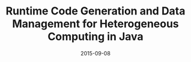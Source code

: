 ---
title: "Runtime Code Generation and Data Management for Heterogeneous Computing in Java"
collection: publications
date: 2015-09-08
authors: "Juan José Fumero, Toomas Remmelg, Michel Steuwer, and Christophe Dubach"
venue: "2015 International Conference on Principles and Practices of Programming on The Java Platform (PPPJ)"
venue-url: "http://pppj2015.cs.fit.edu"
proceedings: "Proceedings of the Principles and Practices of Programming on The Java Platform, PPPJ 2015, Melbourne, FL, USA, September 8-11, 2015"
paperurl: '/files/publications/2015/PPPJ-2015.pdf'
dblp: 'conf/pppj/FumeroRSD15'
doi: '2807426.2807428'
google-scholar-url: "https://scholar.google.co.uk/citations?view_op=view_citation&hl=en&user=XdXJRZEAAAAJ&cstart=20&citation_for_view=XdXJRZEAAAAJ:Se3iqnhoufwC"
---